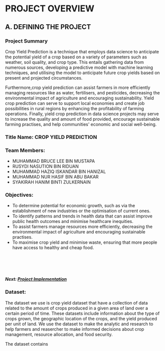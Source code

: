 # PROJECT OVERVIEW

## A. DEFINING THE PROJECT
###  Project Summary

Crop Yield Prediction is a technique that employs data science to anticipate the potential yield of a crop based on a variety of parameters such as weather, soil quality, and crop type. This entails gathering data from numerous sources, developing a predictive model with machine learning techniques, and utilising the model to anticipate future crop yields based on present and projected circumstances.

Furthermore,crop yield prediction can assist farmers in more efficiently managing resources like as water, fertilisers, and pesticides, decreasing the environmental impact of agriculture and encouraging sustainability. Yield crop prediction can serve to support local economies and create job possibilities in rural regions by enhancing the profitability of farming operations. Finally, yield crop prediction in data science projects may serve to increase the quality and amount of food provided, encourage sustainable farming practises, and help communities' economic and social well-being.

### Title Name: CROP YIELD PREDICTION

### Team Members: 

+ MUHAMMAD BRUCE LEE BIN MUSTAPA
+ RUSYDI NASUTION BIN RIDUAN
+ MUHAMMAD HAZIQ ISKANDAR BIN HANIZAL
+ MUHAMMAD NUR HASIF BIN ABU BAKAR
+ SYAKIRAH HANIM BINTI ZULKERNAIN

### Objectives:

+ To determine potential for economic growth, such as via the establishment of new industries or the optimisation of current ones.
+ To identify patterns and trends in health data that can assist improve public health outcomes and minimise healthcare inequities.
+ To assist farmers manage resources more efficiently, decreasing the environmental impact of agriculture and encouraging sustainable practises.
+ To maximise crop yield and minimise waste, ensuring that more people have access to healthy and cheap food.

<br><br><br>
##### Next: [Project Implementation](C-PROJECT_IMPLEMENTATION.md)


### Dataset:

  The dataset we use is crop yield dataset that have a collection of data related to the amount of crops produced in a given area of land over a certain period of time. These datasets include information about the type of crops grown, the geographic location of the crops, and the yield produced per unit of land. We use the dataset to make the analytic and research to help farmers and reasercher to make informed decisions about crop management, resource allocation, and food security.
  
  The dataset contains 

